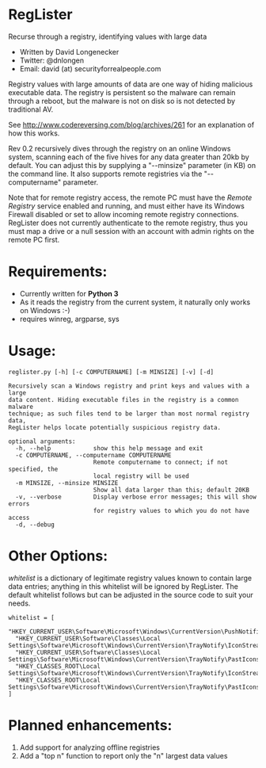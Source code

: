RegLister
=============

Recurse through a registry, identifying values with large data

* Written by David Longenecker
* Twitter: @dnlongen
* Email: david (at) securityforrealpeople.com

Registry values with large amounts of data are one way of hiding malicious executable data. The registry is persistent so the malware can remain through a reboot, but the malware is not on disk so is not detected by traditional AV.

See http://www.codereversing.com/blog/archives/261 for an explanation of how this works.

Rev 0.2 recursively dives through the registry on an online Windows system, scanning each of the five hives for any data greater than 20kb by default. You can adjust this by supplying a "--minsize" parameter (in KB) on the command line. It also supports remote registries via the "--computername" parameter.

Note that for remote registry access, the remote PC must have the *Remote Registry* service enabled and running, and must either have its Windows Firewall disabled or set to allow incoming remote registry connections. RegLister does not currently authenticate to the remote registry, thus you must map a drive or a null session with an account with admin rights on the remote PC first.

Requirements:
=============

* Currently written for **Python 3**
* As it reads the registry from the current system, it naturally only works on Windows :-)
* requires winreg, argparse, sys

Usage:
=============

```
reglister.py [-h] [-c COMPUTERNAME] [-m MINSIZE] [-v] [-d]

Recursively scan a Windows registry and print keys and values with a large
data content. Hiding executable files in the registry is a common malware
technique; as such files tend to be larger than most normal registry data,
RegLister helps locate potentially suspicious registry data.

optional arguments:
  -h, --help            show this help message and exit
  -c COMPUTERNAME, --computername COMPUTERNAME
                        Remote computername to connect; if not specified, the
                        local registry will be used
  -m MINSIZE, --minsize MINSIZE
                        Show all data larger than this; default 20KB
  -v, --verbose         Display verbose error messages; this will show errors
                        for registry values to which you do not have access
  -d, --debug
```

Other Options:
=============

*whitelist* is a dictionary of legitimate registry values known to contain large data entries; anything in this whitelist will be ignored by RegLister. The default whitelist follows but can be adjusted in the source code to suit your needs.

```
whitelist = [
  "HKEY_CURRENT_USER\Software\Microsoft\Windows\CurrentVersion\PushNotifications\AppDB",
  "HKEY_CURRENT_USER\Software\Classes\Local Settings\Software\Microsoft\Windows\CurrentVersion\TrayNotify\IconStreams",
  "HKEY_CURRENT_USER\Software\Classes\Local Settings\Software\Microsoft\Windows\CurrentVersion\TrayNotify\PastIconsStream",
  "HKEY_CLASSES_ROOT\Local Settings\Software\Microsoft\Windows\CurrentVersion\TrayNotify\IconStreams",
  "HKEY_CLASSES_ROOT\Local Settings\Software\Microsoft\Windows\CurrentVersion\TrayNotify\PastIconsStream"
]
```

Planned enhancements:
=============

1. Add support for analyzing offline registries
2. Add a "top n" function to report only the "n" largest data values
